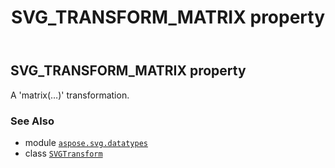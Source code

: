 ﻿---
title: SVG_TRANSFORM_MATRIX property
second_title: Aspose.SVG for Python via .NET API References
description: 
type: docs
weight: 100
url: /python-net/aspose.svg.datatypes/svgtransform/svg_transform_matrix/
is_root: false
---

## SVG_TRANSFORM_MATRIX property


A 'matrix(…)' transformation.

### See Also
* module [`aspose.svg.datatypes`](../../)
* class [`SVGTransform`](/svg/python-net/aspose.svg.datatypes/svgtransform)
